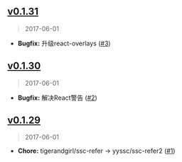 ## [v0.1.31]
> 2017-06-01

- **Bugfix:** 升级react-overlays ([#3])

[v0.1.31]: https://github.com/yyssc/ssc-refer2/compare/v0.1.30...v0.1.31
[#3]: https://github.com/yyssc/ssc-refer2/issues/3

## [v0.1.30]
> 2017-06-01

- **Bugfix:** 解决React警告 ([#2])

[v0.1.30]: https://github.com/yyssc/ssc-refer2/compare/v0.1.29...v0.1.30
[#2]: https://github.com/yyssc/ssc-refer2/issues/2

## [v0.1.29]
> 2017-06-01

- **Chore:** tigerandgirl/ssc-refer -> yyssc/ssc-refer2 ([#1])

[v0.1.29]: https://github.com/yyssc/ssc-refer2/compare/v0.1.28...v0.1.29
[#1]: https://github.com/yyssc/ssc-refer2/issues/1
